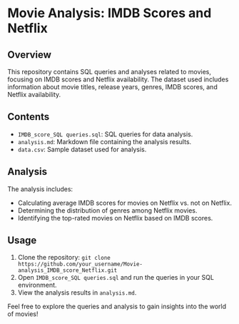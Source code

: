 # Movie Analysis: IMDB Scores and Netflix

## Overview
This repository contains SQL queries and analyses related to movies, focusing on IMDB scores and Netflix availability. The dataset used includes information about movie titles, release years, genres, IMDB scores, and Netflix availability.

## Contents
- `IMDB_score_SQL queries.sql`: SQL queries for data analysis.
- `analysis.md`: Markdown file containing the analysis results.
- `data.csv`: Sample dataset used for analysis.

## Analysis
The analysis includes:
- Calculating average IMDB scores for movies on Netflix vs. not on Netflix.
- Determining the distribution of genres among Netflix movies.
- Identifying the top-rated movies on Netflix based on IMDB scores.

## Usage
1. Clone the repository: `git clone https://github.com/your_username/Movie-analysis_IMDB_score_Netflix.git`
2. Open `IMDB_score_SQL queries.sql` and run the queries in your SQL environment.
3. View the analysis results in `analysis.md`.

Feel free to explore the queries and analysis to gain insights into the world of movies!
